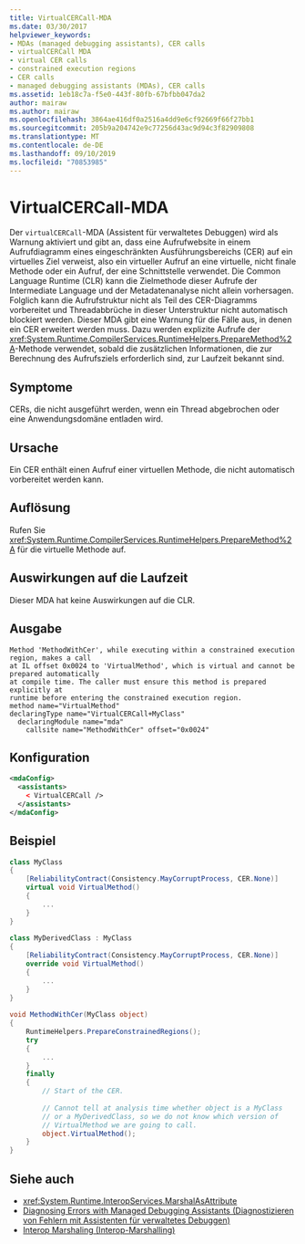 ```yaml
---
title: VirtualCERCall-MDA
ms.date: 03/30/2017
helpviewer_keywords:
- MDAs (managed debugging assistants), CER calls
- virtualCERCall MDA
- virtual CER calls
- constrained execution regions
- CER calls
- managed debugging assistants (MDAs), CER calls
ms.assetid: 1eb18c7a-f5e0-443f-80fb-67bfbb047da2
author: mairaw
ms.author: mairaw
ms.openlocfilehash: 3864ae416df0a2516a4dd9e6cf92669f66f27bb1
ms.sourcegitcommit: 205b9a204742e9c77256d43ac9d94c3f82909808
ms.translationtype: MT
ms.contentlocale: de-DE
ms.lasthandoff: 09/10/2019
ms.locfileid: "70853985"
---
```

# <a name="virtualcercall-mda"></a>VirtualCERCall-MDA
Der `virtualCERCall`-MDA (Assistent für verwaltetes Debuggen) wird als Warnung aktiviert und gibt an, dass eine Aufrufwebsite in einem Aufrufdiagramm eines eingeschränkten Ausführungsbereichs (CER) auf ein virtuelles Ziel verweist, also ein virtueller Aufruf an eine virtuelle, nicht finale Methode oder ein Aufruf, der eine Schnittstelle verwendet. Die Common Language Runtime (CLR) kann die Zielmethode dieser Aufrufe der Intermediate Language und der Metadatenanalyse nicht allein vorhersagen. Folglich kann die Aufrufstruktur nicht als Teil des CER-Diagramms vorbereitet und Threadabbrüche in dieser Unterstruktur nicht automatisch blockiert werden. Dieser MDA gibt eine Warnung für die Fälle aus, in denen ein CER erweitert werden muss. Dazu werden explizite Aufrufe der <xref:System.Runtime.CompilerServices.RuntimeHelpers.PrepareMethod%2A>-Methode verwendet, sobald die zusätzlichen Informationen, die zur Berechnung des Aufrufsziels erforderlich sind, zur Laufzeit bekannt sind.  
  
## <a name="symptoms"></a>Symptome  
 CERs, die nicht ausgeführt werden, wenn ein Thread abgebrochen oder eine Anwendungsdomäne entladen wird.  
  
## <a name="cause"></a>Ursache  
 Ein CER enthält einen Aufruf einer virtuellen Methode, die nicht automatisch vorbereitet werden kann.  
  
## <a name="resolution"></a>Auflösung  
 Rufen Sie <xref:System.Runtime.CompilerServices.RuntimeHelpers.PrepareMethod%2A> für die virtuelle Methode auf.  
  
## <a name="effect-on-the-runtime"></a>Auswirkungen auf die Laufzeit  
 Dieser MDA hat keine Auswirkungen auf die CLR.  
  
## <a name="output"></a>Ausgabe  
  
```output
Method 'MethodWithCer', while executing within a constrained execution region, makes a call  
at IL offset 0x0024 to 'VirtualMethod', which is virtual and cannot be prepared automatically  
at compile time. The caller must ensure this method is prepared explicitly at  
runtime before entering the constrained execution region.  
method name="VirtualMethod"  
declaringType name="VirtualCERCall+MyClass"  
  declaringModule name="mda"  
    callsite name="MethodWithCer" offset="0x0024"  
```  
  
## <a name="configuration"></a>Konfiguration  
  
```xml  
<mdaConfig>  
  <assistants>  
    < VirtualCERCall />  
  </assistants>  
</mdaConfig>  
```  
  
## <a name="example"></a>Beispiel  
  
```csharp
class MyClass  
{  
    [ReliabilityContract(Consistency.MayCorruptProcess, CER.None)]  
    virtual void VirtualMethod()  
    {  
        ...  
    }  
}  
  
class MyDerivedClass : MyClass  
{  
    [ReliabilityContract(Consistency.MayCorruptProcess, CER.None)]  
    override void VirtualMethod()  
    {  
        ...  
    }  
}  
  
void MethodWithCer(MyClass object)  
{  
    RuntimeHelpers.PrepareConstrainedRegions();  
    try  
    {  
        ...  
    }  
    finally  
    {  
        // Start of the CER.  
  
        // Cannot tell at analysis time whether object is a MyClass  
        // or a MyDerivedClass, so we do not know which version of   
        // VirtualMethod we are going to call.  
        object.VirtualMethod();  
    }  
}  
```  
  
## <a name="see-also"></a>Siehe auch

- <xref:System.Runtime.InteropServices.MarshalAsAttribute>
- [Diagnosing Errors with Managed Debugging Assistants (Diagnostizieren von Fehlern mit Assistenten für verwaltetes Debuggen)](../../../docs/framework/debug-trace-profile/diagnosing-errors-with-managed-debugging-assistants.md)
- [Interop Marshaling (Interop-Marshalling)](../../../docs/framework/interop/interop-marshaling.md)
